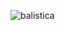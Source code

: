 ![balistica](https://user-images.githubusercontent.com/69157203/91103914-9de8e900-e63a-11ea-881b-466cd2408917.png)
